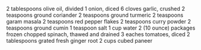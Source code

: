 2 tablespoons olive oil, divided
1 onion, diced
6 cloves garlic, crushed
2 teaspoons ground coriander
2 teaspoons ground turmeric
2 teaspoons garam masala
2 teaspoons red pepper flakes
2 teaspoons curry powder
2 teaspoons ground cumin
1 teaspoon salt
1 cup water
2 (10 ounce) packages frozen chopped spinach, thawed and drained
3 eaches tomatoes, diced
2 tablespoons grated fresh ginger root
2 cups cubed paneer